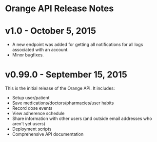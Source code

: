 # Orange API Release Notes

# v1.0 - October 5, 2015

-  A new endpoint was added for getting all notifications for all logs associated with an account.
-  Minor bugfixes.

# v0.99.0 - September 15, 2015

This is the initial release of the Orange API. It includes:

-  Setup user/patient
-  Save medications/doctors/pharmacies/user habits
-  Record dose events
-  View adherence schedule
-  Share information with other users (and outside email addresses who aren't yet users)
-  Deployment scripts
-  Comprehensive API documentation

